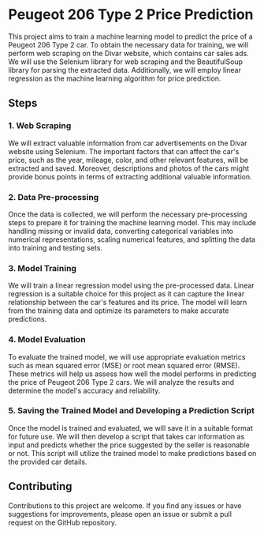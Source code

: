 # Peugeot 206 Type 2 Price Prediction
This project aims to train a machine learning model to predict the price of a Peugeot 206 Type 2 car. To obtain the necessary data for training, we will perform web scraping on the Divar website, which contains car sales ads. We will use the Selenium library for web scraping and the BeautifulSoup library for parsing the extracted data. Additionally, we will employ linear regression as the machine learning algorithm for price prediction.

## Steps
### 1. Web Scraping
We will extract valuable information from car advertisements on the Divar website using Selenium. The important factors that can affect the car's price, such as the year, mileage, color, and other relevant features, will be extracted and saved. Moreover, descriptions and photos of the cars might provide bonus points in terms of extracting additional valuable information.

### 2. Data Pre-processing
Once the data is collected, we will perform the necessary pre-processing steps to prepare it for training the machine learning model. This may include handling missing or invalid data, converting categorical variables into numerical representations, scaling numerical features, and splitting the data into training and testing sets.

### 3. Model Training
We will train a linear regression model using the pre-processed data. Linear regression is a suitable choice for this project as it can capture the linear relationship between the car's features and its price. The model will learn from the training data and optimize its parameters to make accurate predictions.

### 4. Model Evaluation
To evaluate the trained model, we will use appropriate evaluation metrics such as mean squared error (MSE) or root mean squared error (RMSE). These metrics will help us assess how well the model performs in predicting the price of Peugeot 206 Type 2 cars. We will analyze the results and determine the model's accuracy and reliability.

### 5. Saving the Trained Model and Developing a Prediction Script
Once the model is trained and evaluated, we will save it in a suitable format for future use. We will then develop a script that takes car information as input and predicts whether the price suggested by the seller is reasonable or not. This script will utilize the trained model to make predictions based on the provided car details.


## Contributing
Contributions to this project are welcome. If you find any issues or have suggestions for improvements, please open an issue or submit a pull request on the GitHub repository.
